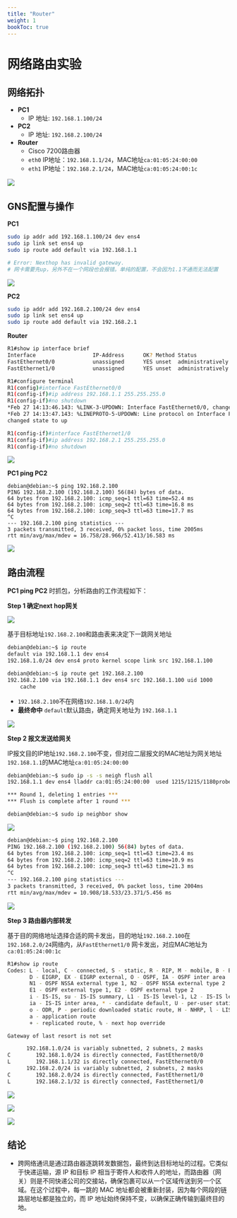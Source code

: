 ```yaml
---
title: "Router"
weight: 1
bookToc: true
---
```


# 网络路由实验

## 网络拓扑

- **PC1** 
  - IP 地址: `192.168.1.100/24` 
- **PC2** 
  - IP 地址: `192.168.2.100/24` 
- **Router**
  - Cisco 7200路由器
  - `eth0` IP地址：`192.168.1.1/24`，MAC地址`ca:01:05:24:00:00`
  - `eth1` IP地址：`192.168.2.1/24`，MAC地址`ca:01:05:24:00:1c`

![](/data/image/gns3/router/image-20250228103755047.png)

## GNS配置与操作

**PC1**

```bash
sudo ip addr add 192.168.1.100/24 dev ens4
sudo ip link set ens4 up
sudo ip route add default via 192.168.1.1

# Error: Nexthop has invalid gateway.
# 网卡需要先up，另外不在一个网段也会报错。单纯的配置，不会因为1.1不通而无法配置
```

![](/data/image/gns3/router/image-20250228095159046.png)

**PC2**

```bash
sudo ip addr add 192.168.2.100/24 dev ens4
sudo ip link set ens4 up
sudo ip route add default via 192.168.2.1
```

**Router**

```bash
R1#show ip interface brief
Interface                  IP-Address      OK? Method Status                Protocol
FastEthernet0/0            unassigned      YES unset  administratively down down
FastEthernet1/0            unassigned      YES unset  administratively down down

R1#configure terminal
R1(config)#interface FastEthernet0/0
R1(config-if)#ip address 192.168.1.1 255.255.255.0
R1(config-if)#no shutdown
*Feb 27 14:13:46.143: %LINK-3-UPDOWN: Interface FastEthernet0/0, changed state to up
*Feb 27 14:13:47.143: %LINEPROTO-5-UPDOWN: Line protocol on Interface FastEthernet0/0,
changed state to up

R1(config-if)#interface FastEthernet1/0
R1(config-if)#ip address 192.168.2.1 255.255.255.0
R1(config-if)#no shutdown
```

![](/data/image/gns3/router/image-20250228095727920.png)


**PC1 ping PC2**

```
debian@debian:~$ ping 192.168.2.100
PING 192.168.2.100 (192.168.2.100) 56(84) bytes of data.
64 bytes from 192.168.2.100: icmp_seq=1 ttl=63 time=52.4 ms
64 bytes from 192.168.2.100: icmp_seq=2 ttl=63 time=16.8 ms
64 bytes from 192.168.2.100: icmp_seq=3 ttl=63 time=17.7 ms
^C
--- 192.168.2.100 ping statistics ---
3 packets transmitted, 3 received, 0% packet loss, time 2005ms
rtt min/avg/max/mdev = 16.758/28.966/52.413/16.583 ms
```

![](/data/image/gns3/router/image-20250228095928164.png)


## 路由流程

**PC1 ping PC2** 时抓包，分析路由的工作流程如下：

**Step 1 确定next hop网关**


![](/data/image/gns3/router/image-20250228100841573.png)

基于目标地址`192.168.2.100`和路由表来决定下一跳网关地址

```bash
debian@debian:~$ ip route
default via 192.168.1.1 dev ens4
192.168.1.0/24 dev ens4 proto kernel scope link src 192.168.1.100

debian@debian:~$ ip route get 192.168.2.100
192.168.2.100 via 192.168.1.1 dev ens4 src 192.168.1.100 uid 1000
    cache
```

- `192.168.2.100`不在网络`192.168.1.0/24`内
- **最终命中** `default`默认路由，确定网关地址为 `192.168.1.1`

![](/data/image/gns3/router/image-20250228101637814.png)


**Step 2 报文发送给网关**

IP报文目的IP地址`192.168.2.100`不变，但对应二层报文的MAC地址为网关地址`192.168.1.1`的MAC地址`ca:01:05:24:00:00`

```bash
debian@debian:~$ sudo ip -s -s neigh flush all
192.168.1.1 dev ens4 lladdr ca:01:05:24:00:00  used 1215/1215/1180probes 4 STALE

*** Round 1, deleting 1 entries ***
*** Flush is complete after 1 round ***

debian@debian:~$ sudo ip neighbor show
```

![](/data/image/gns3/router/image-20250228101940598.png)

```bash
debian@debian:~$ ping 192.168.2.100
PING 192.168.2.100 (192.168.2.100) 56(84) bytes of data.
64 bytes from 192.168.2.100: icmp_seq=1 ttl=63 time=23.4 ms
64 bytes from 192.168.2.100: icmp_seq=2 ttl=63 time=10.9 ms
64 bytes from 192.168.2.100: icmp_seq=3 ttl=63 time=21.3 ms
^C
--- 192.168.2.100 ping statistics ---
3 packets transmitted, 3 received, 0% packet loss, time 2004ms
rtt min/avg/max/mdev = 10.908/18.533/23.371/5.456 ms
```

![](/data/image/gns3/router/image-20250228102354175.png)


**Step 3 路由器内部转发**

基于目的网络地址选择合适的网卡发出，目的地址`192.168.2.100`在`192.168.2.0/24`网络内，从`FastEthernet1/0` 网卡发出，对应MAC地址为`ca:01:05:24:00:1c`

```bash
R1#show ip route
Codes: L - local, C - connected, S - static, R - RIP, M - mobile, B - BGP
       D - EIGRP, EX - EIGRP external, O - OSPF, IA - OSPF inter area
       N1 - OSPF NSSA external type 1, N2 - OSPF NSSA external type 2
       E1 - OSPF external type 1, E2 - OSPF external type 2
       i - IS-IS, su - IS-IS summary, L1 - IS-IS level-1, L2 - IS-IS level-2
       ia - IS-IS inter area, * - candidate default, U - per-user static route
       o - ODR, P - periodic downloaded static route, H - NHRP, l - LISP
       a - application route
       + - replicated route, % - next hop override

Gateway of last resort is not set

      192.168.1.0/24 is variably subnetted, 2 subnets, 2 masks
C        192.168.1.0/24 is directly connected, FastEthernet0/0
L        192.168.1.1/32 is directly connected, FastEthernet0/0
      192.168.2.0/24 is variably subnetted, 2 subnets, 2 masks
C        192.168.2.0/24 is directly connected, FastEthernet1/0
L        192.168.2.1/32 is directly connected, FastEthernet1/0
```

![](/data/image/gns3/router/image-20250228102640294.png)

![](/data/image/gns3/router/image-20250228102827414.png)

![](/data/image/gns3/router/image-20250228103142323.png)

## 结论

- 跨网络通讯是通过路由器逐跳转发数据包，最终到达目标地址的过程。它类似于快递运输，源 IP 和目标 IP 相当于寄件人和收件人的地址，而路由器（网关）则是不同快递公司的交接站，确保包裹可以从一个区域传送到另一个区域。在这个过程中，每一跳的 MAC 地址都会被重新封装，因为每个网段的链路层地址都是独立的，而 IP 地址始终保持不变，以确保正确传输到最终目的地。


